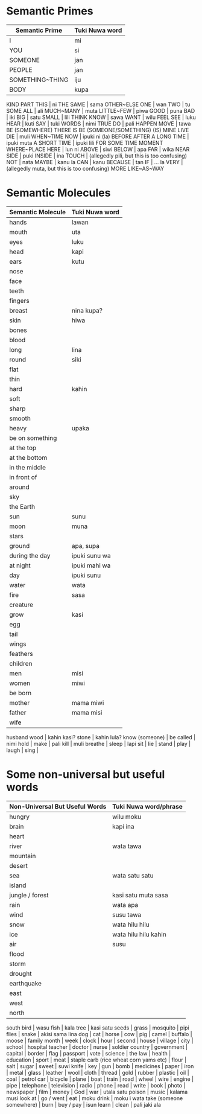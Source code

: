 Semantic Primes
=====

Semantic Prime  | Tuki Nuwa word
----------------|---------------
I 				| mi
YOU 			| si
SOMEONE			| jan
PEOPLE			| jan
SOMETHING~THING | iju
BODY 			| kupa
KIND
PART
THIS 			| ni
THE SAME 		| sama
OTHER~ELSE
ONE 			| wan
TWO 			| tu
SOME
ALL 			| ali
MUCH~MANY 		| muta
LITTLE~FEW 		| piwa
GOOD 			| puna
BAD 			| iki
BIG 			| satu
SMALL 			| lili
THINK
KNOW 			| sawa
WANT 			| wilu
FEEL
SEE 			| luku
HEAR 			| kuti
SAY 			| tuki
WORDS 			| nimi
TRUE
DO 				| pali
HAPPEN
MOVE 			| tawa
BE (SOMEWHERE)
THERE IS
BE (SOMEONE/SOMETHING)
(IS) MINE
LIVE
DIE 			| muli
WHEN~TIME
NOW 			| ipuki ni (la)
BEFORE
AFTER
A LONG TIME 	| ipuki muta
A SHORT TIME 	| ipuki lili
FOR SOME TIME
MOMENT
WHERE~PLACE
HERE 			| lun ni
ABOVE 			| siwi
BELOW			| apa
FAR 			| wika
NEAR
SIDE 			| puki
INSIDE 			| ina
TOUCH 			| (allegedly pili, but this is too confusing)
NOT 			| nata
MAYBE 			| kanu la
CAN 			| kanu
BECAUSE 		| tan
IF 				| ... la
VERY 			| (allegedly muta, but this is too confusing)
MORE
LIKE~AS~WAY

Semantic Molecules
==================

Semantic Molecule | Tuki Nuwa word
------------------|---------------
hands | lawan
mouth | uta
eyes | luku
head | kapi
ears | kutu
nose | 
face | 
teeth | 
fingers | 
breast | nina kupa?
skin | hiwa 
bones | 
blood | 
long | lina
round | siki
flat | 
thin | 
hard | kahin
soft | 
sharp | 
smooth | 
heavy | upaka
be on something | 
at the top | 
at the bottom | 
in the middle | 
in front of | 
around | 
sky | 
the Earth | 
sun | sunu
moon | muna
stars | 
ground | apa, supa
during the day | ipuki sunu wa
at night | ipuki mahi wa
day | ipuki sunu
water | wata
fire | sasa
creature | 
grow | kasi
egg | 
tail | 
wings | 
feathers | 
children | 
men | misi
women | miwi
be born | 
mother | mama miwi
father | mama misi
wife | 
husband
wood | kahin kasi?
stone | kahin lula?
know (someone) | 
be called | nimi
hold | 
make | pali
kill | muli
breathe | 
sleep | lapi
sit | 
lie | 
stand | 
play | 
laugh | 
sing | 

Some non-universal but useful words
==========

Non-Universal But Useful Words | Tuki Nuwa word/phrase
-------------------------------|---------------------
hungry | wilu moku
brain | kapi ina
heart | 
river | wata tawa
mountain | 
desert | 
sea | wata satu satu
island | 
jungle / forest | kasi satu muta sasa
rain | wata apa
wind | susu tawa
snow | wata hilu hilu <soft>
ice | wata hilu hilu kahin
air | susu
flood | 
storm | 
drought | 
earthquake |
east | 
west | 
north | 
south
bird | wasu
fish | kala
tree | kasi satu
seeds | 
grass | 
mosquito | pipi
flies | 
snake | akisi sama lina
dog | 
cat | 
horse | 
cow | 
pig | 
camel | 
buffalo | 
moose | 
family
month | 
week | 
clock | 
hour | 
second | 
house | 
village | 
city | 
school | 
hospital
teacher | 
doctor | 
nurse | 
soldier
country | 
government | 
capital | 
border | 
flag | 
passport | 
vote | 
science | 
the law | 
health | 
education | 
sport | 
meat | 
staple carb (rice wheat corn yams etc) | 
flour | 
salt | 
sugar | 
sweet | suwi
knife | 
key | 
gun | 
bomb | 
medicines | 
paper | 
iron | 
metal | 
glass | 
leather | 
wool | 
cloth |
thread | 
gold | 
rubber | 
plastic | 
oil | 
coal | 
petrol
car | 
bicycle | 
plane | 
boat | 
train | 
road | 
wheel | 
wire | 
engine |
pipe | 
telephone | 
television | 
radio | 
phone | 
read | 
write | 
book | 
photo | 
newspaper | 
film | 
money | 
God | 
war | utala satu
poison | 
music | kalama musi 
look at | 
go / went | 
eat | moku
drink | moku i wata
take (someone somewhere) | 
burn | 
buy / pay | isun
learn |
clean | pali jaki ala

